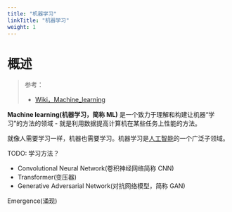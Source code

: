 ```yaml
---
title: "机器学习"
linkTitle: "机器学习"
weight: 1
---
```


# 概述

> 参考：
>
> - [Wiki，Machine_learning](https://en.wikipedia.org/wiki/Machine_learning)

**Machine learning(机器学习，简称 ML)** 是一个致力于理解和构建让机器“学习”的方法的领域 - 就是利用数据提高计算机在某些任务上性能的方法。

就像人需要学习一样，机器也需要学习。机器学习是[人工智能](/docs/12.人工智能/12.人工智能.md)的一个广泛子领域。


TODO: 学习方法？

- Convolutional Neural Network(卷积神经网络简称 CNN)
- Transformer(变压器)
- Generative Adversarial Network(对抗网络模型，简称 GAN)

Emergence(涌现)